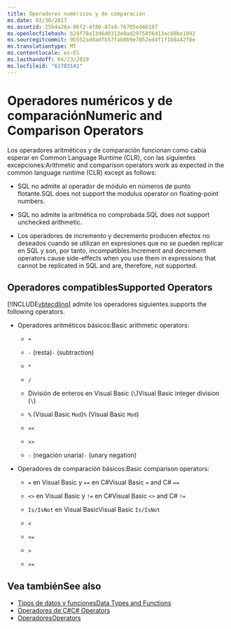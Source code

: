 ```yaml
---
title: Operadores numéricos y de comparación
ms.date: 03/30/2017
ms.assetid: 25b4a26a-06f2-4f80-87a9-76705ed46197
ms.openlocfilehash: b29f78a13d6d0313e0ad29754f6d13ac08be1092
ms.sourcegitcommit: 9b552addadfb57fab0b9e7852ed4f1f1b8a42f8e
ms.translationtype: MT
ms.contentlocale: es-ES
ms.lasthandoff: 04/23/2019
ms.locfileid: "61783141"
---
```

# <a name="numeric-and-comparison-operators"></a><span data-ttu-id="31be1-102">Operadores numéricos y de comparación</span><span class="sxs-lookup"><span data-stu-id="31be1-102">Numeric and Comparison Operators</span></span>

<span data-ttu-id="31be1-103">Los operadores aritméticos y de comparación funcionan como cabía esperar en Common Language Runtime (CLR), con las siguientes excepciones:</span><span class="sxs-lookup"><span data-stu-id="31be1-103">Arithmetic and comparison operators work as expected in the common language runtime (CLR) except as follows:</span></span>

- <span data-ttu-id="31be1-104">SQL no admite al operador de módulo en números de punto flotante.</span><span class="sxs-lookup"><span data-stu-id="31be1-104">SQL does not support the modulus operator on floating-point numbers.</span></span>

- <span data-ttu-id="31be1-105">SQL no admite la aritmética no comprobada.</span><span class="sxs-lookup"><span data-stu-id="31be1-105">SQL does not support unchecked arithmetic.</span></span>

- <span data-ttu-id="31be1-106">Los operadores de incremento y decremento producen efectos no deseados cuando se utilizan en expresiones que no se pueden replicar en SQL y son, por tanto, incompatibles.</span><span class="sxs-lookup"><span data-stu-id="31be1-106">Increment and decrement operators cause side-effects when you use them in expressions that cannot be replicated in SQL and are, therefore, not supported.</span></span>

## <a name="supported-operators"></a><span data-ttu-id="31be1-107">Operadores compatibles</span><span class="sxs-lookup"><span data-stu-id="31be1-107">Supported Operators</span></span>

[!INCLUDE[vbtecdlinq](../../../../../../includes/vbtecdlinq-md.md)] <span data-ttu-id="31be1-108">admite los operadores siguientes.</span><span class="sxs-lookup"><span data-stu-id="31be1-108">supports the following operators.</span></span>

- <span data-ttu-id="31be1-109">Operadores aritméticos básicos:</span><span class="sxs-lookup"><span data-stu-id="31be1-109">Basic arithmetic operators:</span></span>

  - `+`

  - <span data-ttu-id="31be1-110">`-` (resta)</span><span class="sxs-lookup"><span data-stu-id="31be1-110">`-` (subtraction)</span></span>

  - `*`

  - `/`

  - <span data-ttu-id="31be1-111">División de enteros en Visual Basic (`\`)</span><span class="sxs-lookup"><span data-stu-id="31be1-111">Visual Basic integer division (`\`)</span></span>

  - <span data-ttu-id="31be1-112">`%` (Visual Basic `Mod`)</span><span class="sxs-lookup"><span data-stu-id="31be1-112">`%` (Visual Basic `Mod`)</span></span>

  - `<<`

  - `>>`

  - <span data-ttu-id="31be1-113">`-` (negación unaria)</span><span class="sxs-lookup"><span data-stu-id="31be1-113">`-` (unary negation)</span></span>

- <span data-ttu-id="31be1-114">Operadores de comparación básicos:</span><span class="sxs-lookup"><span data-stu-id="31be1-114">Basic comparison operators:</span></span>

  - <span data-ttu-id="31be1-115">`=` en Visual Basic y `==` en C#</span><span class="sxs-lookup"><span data-stu-id="31be1-115">Visual Basic `=` and C# `==`</span></span>

  - <span data-ttu-id="31be1-116">`<>` en Visual Basic y `!=` en C#</span><span class="sxs-lookup"><span data-stu-id="31be1-116">Visual Basic `<>` and C# `!=`</span></span>

  - <span data-ttu-id="31be1-117">`Is/IsNot` en Visual Basic</span><span class="sxs-lookup"><span data-stu-id="31be1-117">Visual Basic `Is/IsNot`</span></span>

  - `<`

  - `<=`

  - `>`

  - `>=`

## <a name="see-also"></a><span data-ttu-id="31be1-118">Vea también</span><span class="sxs-lookup"><span data-stu-id="31be1-118">See also</span></span>

- [<span data-ttu-id="31be1-119">Tipos de datos y funciones</span><span class="sxs-lookup"><span data-stu-id="31be1-119">Data Types and Functions</span></span>](../../../../../../docs/framework/data/adonet/sql/linq/data-types-and-functions.md)
- [<span data-ttu-id="31be1-120">Operadores de C#</span><span class="sxs-lookup"><span data-stu-id="31be1-120">C# Operators</span></span>](../../../../../../docs/csharp/language-reference/operators/index.md)
- [<span data-ttu-id="31be1-121">Operadores</span><span class="sxs-lookup"><span data-stu-id="31be1-121">Operators</span></span>](../../../../../visual-basic/language-reference/operators/index.md)
